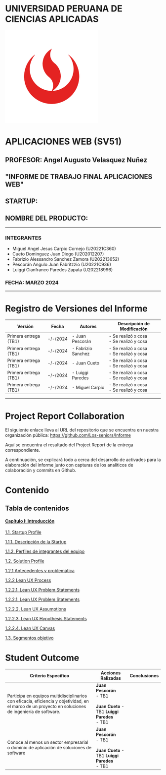 # UNIVERSIDAD PERUANA DE CIENCIAS APLICADAS
![UPC](assets/img/UPC_logo_transparente.png)
# APLICACIONES WEB (SV51)
## PROFESOR: Angel Augusto Velasquez Nuñez
## "INFORME DE TRABAJO FINAL APLICACIONES WEB"
## STARTUP:
## NOMBRE DEL PRODUCTO:
- - -
### INTEGRANTES
- Miguel Angel Jesus Carpio Cornejo (U20221C360)
- Cueto Dominguez Juan Diego (U202012207)
- Fabrizio Alessandro Sanchez Zamora (U202213652)
- Pescorán Angulo Juan Fabritzzio (U20221C936)
- Luiggi Gianfranco Paredes Zapata (U202218996)
### FECHA: MARZO 2024

- - - 

# Registro de Versiones del Informe

| Versión               | Fecha    | Autores            | Descripción de Modificación                  |
|-----------------------|----------|--------------------|----------------------------------------------|
| Primera entrega (TB1) | -/-/2024 | - Juan Pescorán    | - Se realizó x cosa <br> - Se realizó y cosa |
| Primera entrega (TB1) | -/-/2024 | - Fabrizio Sanchez | - Se realizó x cosa <br> - Se realizó y cosa |
| Primera entrega (TB1) | -/-/2024 | - Juan Cueto       | - Se realizó x cosa <br> - Se realizó y cosa |
| Primera entrega (TB1) | -/-/2024 | - Luiggi Paredes   | - Se realizó x cosa <br> - Se realizó y cosa |
| Primera entrega (TB1) | -/-/2024 | - Miguel Carpio    | - Se realizó x cosa <br> - Se realizó y cosa |

- - -
# Project Report Collaboration

El siguiente enlace lleva al URL del repositorio que se encuentra en nuestra
organización pública: https://github.com/Los-seniors/Informe

Aquí se encuentra el resultado del Project Report de la entrega correspondiente.

A continuación, se explicará todo a cerca del desarrollo de activades para la
elaboración del informe junto con capturas de los analíticos de colaboración y commits en Github.


# Contenido
## Tabla de contenidos
#### [Capítulo I: Introducción](/../develop/feature/chapter01.md/)

[1.1. Startup Profile](/../develop/feature/chapter01.md#11-startup-profile)

[1.1.1. Descripción de la Startup](/../develop/feature/chapter01.md#111-descripción-de-la-startup)

[1.1.2. Perfiles de integrantes del equipo](/../develop/feature/chapter01.md#112-perfiles-de-integrantes-del-equipo)

[1.2. Solution Profile](/../develop/feature/chapter01.md#12-solution-profile)

[1.2,1 Antecedentes y problemática](/../develop/feature/chapter01.md#121-antecedentes-y-problemática)

[1.2.2 Lean UX Process](/../develop/feature/chapter01.md#122-lean-ux-process)
            
[1.2.2.1. Lean UX Problem Statements](/../develop/feature/chapter01.md#1221-lean-ux-problem-statements)

[1.2.2.1. Lean UX Problem Statements](/../develop/feature/chapter01.md#1221-lean-ux-problem-statements)

[1.2.2.2. Lean UX Assumptions](/../develop/feature/chapter01.md#1222-lean-ux-assumptions)

[1.2.2.3. Lean UX Hypothesis Statements](/../develop/feature/chapter01.md#1223-lean-ux-hypothesis-statements)

[1.2.2.4. Lean UX Canvas](/../develop/feature/chapter01.md#1224-lean-ux-canvas)

[1.3. Segmentos objetivo](/../develop/feature/chapter01.md#13-segmentos-objetivo)

# Student Outcome

| Criterio Específico                                                                                                                                  | Acciones Ralizadas                                                             | Conclusiones |
|------------------------------------------------------------------------------------------------------------------------------------------------------|--------------------------------------------------------------------------------|--------------|
| Participa en equipos multidisciplinarios con eficacia, eficiencia y objetividad, en el marco de un proyecto en soluciones de ingeniería de software. | **Juan Pescorán** <br> - TB1 <br> <br>**Juan Cueto** - TB1 **Luiggi Paredes**  <br> - TB1 <br> |              |
| Conoce al menos un sector empresarial o dominio de aplicación de soluciones de software                                                              | **Juan Pescorán** <br> - TB1 <br> <br>**Juan Cueto** - TB1 **Luiggi Paredes**  <br> - TB1 <br> |              |


